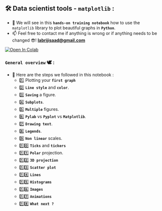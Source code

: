 ## 🛠️   Data scientist tools - `matplotlib` :
- 🎯 We will see in this **`hands-on training notebook`** how to use the `matplotlib` library to plot beautiful graphs in **`Python`**.
- 📫 Feel free to contact me if anything is wrong or if anything needs to be changed 😎!  **labrijisaad@gmail.com**

<a href="https://colab.research.google.com/github/labrijisaad/Data-scientist-tools-Matplotlib" target="_parent"><img src="https://colab.research.google.com/assets/colab-badge.svg" alt="Open In Colab"/></a>

### `General overview` 🕊️ :
 - 👣 Here are the steps we followed in this notebook :
   - 1️⃣  Plotting your **`first graph`**
   - 2️⃣  **`Line style`** and **`color`**.
   - 3️⃣  **`Saving`** a figure.
   - 4️⃣  **`Subplots`**.
   - 5️⃣  **`Multiple`** figures.
   - 6️⃣  **`Pylab`** vs **`Pyplot`** vs **`Matplotlib`**.
   - 7️⃣  **`Drawing text`**.
   - 8️⃣  **`Legends`**.
   - 9️⃣  **`Non linear`** scales.
   - 1️⃣0️⃣  **`Ticks`** and **`tickers`**
   - 1️⃣1️⃣  **`Polar`** projection.
   - 1️⃣2️⃣  **`3D projection`**
   - 1️⃣3️⃣  **`Scatter plot`**
   - 1️⃣4️⃣  **`Lines`**
   - 1️⃣5️⃣  **`Histograms`**
   - 1️⃣6️⃣  **`Images`**
   - 1️⃣7️⃣  **`Animations`**
   - 1️⃣8️⃣  **`What next ?`**
 
